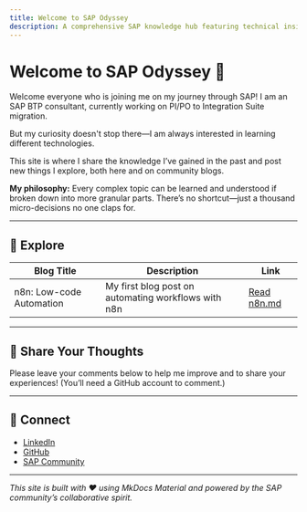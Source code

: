 ```yaml
---
title: Welcome to SAP Odyssey
description: A comprehensive SAP knowledge hub featuring technical insights, integration expertise, and cross-technology explorations
---
```



# Welcome to SAP Odyssey 🚀

Welcome everyone who is joining me on my journey through SAP! I am an SAP BTP consultant, currently working on PI/PO to Integration Suite migration.

But my curiosity doesn't stop there—I am always interested in learning different technologies.

This site is where I share the knowledge I’ve gained in the past and post new things I explore, both here and on community blogs.

**My philosophy:** Every complex topic can be learned and understood if broken down into more granular parts. There’s no shortcut—just a thousand micro-decisions no one claps for.

---

## 🌟 Explore

| Blog Title | Description | Link |
|------------|-------------|------|
| n8n: Low-code Automation | My first blog post on automating workflows with n8n | [Read n8n.md](AI/n8n.md) |

---

## 💬 Share Your Thoughts

Please leave your comments below to help me improve and to share your experiences! (You’ll need a GitHub account to comment.)

---

## 🤝 Connect

- [LinkedIn](https://www.linkedin.com/in/gunasekharreddy8554/)
- [GitHub](https://github.com/GunaSekhar8554)
- [SAP Community](https://profile.sap.com/u/_GunaSekhar_)

---

*This site is built with ❤️ using MkDocs Material and powered by the SAP community’s collaborative spirit.*
